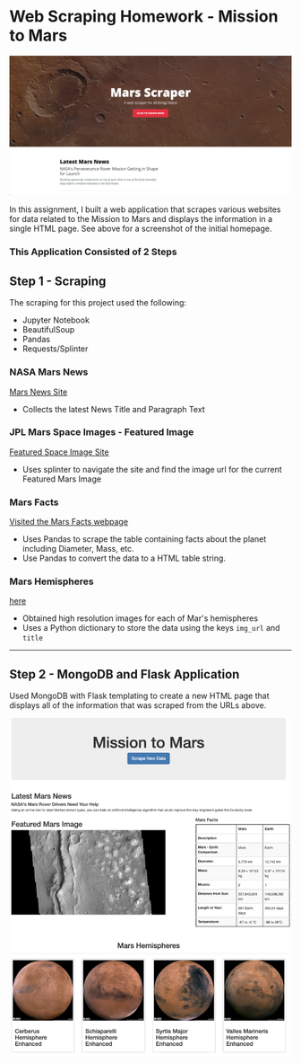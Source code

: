 # Web Scraping Homework - Mission to Mars

![mission_to_mars](Screenshots/homepage_1.png)

In this assignment, I built a web application that scrapes various websites for data related to the Mission to Mars and displays the information in a single HTML page. See above for a screenshot of the initial homepage.

### This Application Consisted of 2 Steps


## Step 1 - Scraping

The scraping for this project used the following:
* Jupyter Notebook
* BeautifulSoup
* Pandas
* Requests/Splinter

### NASA Mars News

[Mars News Site](https://redplanetscience.com/)
* Collects the latest News Title and Paragraph Text

### JPL Mars Space Images - Featured Image

[Featured Space Image Site](https://spaceimages-mars.com)
* Uses splinter to navigate the site and find the image url for the current Featured Mars Image

### Mars Facts

[Visited the Mars Facts webpage](https://galaxyfacts-mars.com)
* Uses Pandas to scrape the table containing facts about the planet including Diameter, Mass, etc.
* Use Pandas to convert the data to a HTML table string.

### Mars Hemispheres

[here](https://marshemispheres.com/)
* Obtained high resolution images for each of Mar's hemispheres
* Uses a Python dictionary to store the data using the keys `img_url` and `title`

- - -

## Step 2 - MongoDB and Flask Application

Used MongoDB with Flask templating to create a new HTML page that displays all of the information that was scraped from the URLs above.


![final_app_part1.png](Images/final_app.png)
